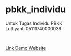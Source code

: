 # pbkk_individu
Untuk Tugas Individu PBKK <br>
Lutfiyanti 05111740000036

<br>

[Link Demo Website](https://www.youtube.com/watch?v=lMlBaRsDxRo)
